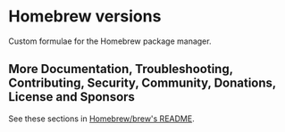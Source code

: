 # Homebrew versions
Custom formulae for the Homebrew package manager.

## More Documentation, Troubleshooting, Contributing, Security, Community, Donations, License and Sponsors
See these sections in [Homebrew/brew's README](https://github.com/Homebrew/brew#homebrew).
